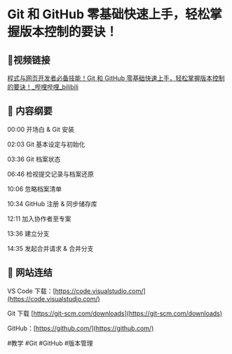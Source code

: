 # Git 和 GitHub 零基础快速上手，轻松掌握版本控制的要诀！
## 🔹视频链接

[程式与网页开发者必备技能！Git 和 GitHub 零基础快速上手，轻松掌握版本控制的要诀！_哔哩哔哩_bilibili](https://www.bilibili.com/video/BV1WT421S7y4/?spm_id_from=333.999.0.0&vd_source=23ea7abda2bdc2ab25df1d6283da0c27)
## 🔹 内容纲要 

00:00 开场白 & Git 安装 

02:03 Git 基本设定与初始化 

03:36 Git 档案状态 

06:46 检视提交记录与档案还原 

10:06 忽略档案清单 

10:34 GitHub 注册 & 同步储存库 

12:11 加入协作者至专案 

13:36 建立分支 

14:35 发起合并请求 & 合并分支  


## 🔹 网站连结

VS Code 下载：[](https://code.visualstudio.com/)[https://code.visualstudio.com/](https://code.visualstudio.com/) 

Git 下载 [](https://git-scm.com/downloads)[https://git-scm.com/downloads](https://git-scm.com/downloads) 

GitHub：[](https://github.com/)[https://github.com/](https://github.com/) 


#教学 #Git #GitHub #版本管理
